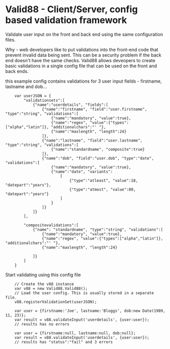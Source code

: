 # Valid88 - Client/Server, config based validation framework 

Validate user input on the front and back end using the same configuration files. 

Why - web developers like to put validations into the front-end code that prevent invalid data being sent. This can be a security problem if the back end doesn't have the same checks. Valid88 allows deveopers to create basic validations in a single config file that can be used on the front and back ends. 

this example config contains validations for 3 user input fields - firstname, lastname and dob...

        var userJSON = {
            "validationsets":[
                {"name":"userdetails", "fields":[
                    {"name":"firstname", "field":"user.firstname", "type":"string", "validations":[
                        {"name":"mandatory", "value":true},
                        {"name":"regex", "value":{"types":["alpha","latin"]}, "additionalchars":"' "},
                        {"name":"maxlength", "length":24}
                    ]},
                    {"name":"lastname", "field":"user.lastname", "type":"string", "validations":[
                        {"name":"standardname", "composite":true}
                    ]},
                    {"name":"dob", "field":"user.dob", "type":"date", "validations":[
                        {"name":"mandatory", "value":true},
                        {"name":"date", "variants":
                            [
                                {"type":"atleast", "value":18, "datepart":"years"},
                                {"type":"atmost", "value":80, "datepart":"years"}
                            ]
                        }
                    ]}
                ]}
            ],

            "compositevalidations":[
                {"name": "standardname", "type":"string", "validations":[
                    {"name":"mandatory", "value":true},
                    {"name":"regex", "value":{"types":["alpha","latin"]}, "additionalchars":"' "},
                    {"name":"maxlength", "length":24}

                ]}
            ]
        }

Start validating using this config file

        // Create the v88 instance
        var v88 = new Valid88.Valid88();
        // Load the user config. This is usually stored in a separate file.
        v88.registerValidationSet(userJSON);

        var user = {firstname:'Joe', lastname:'Bloggs', dob:new Date(1989, 11, 23)};
        var result = v88.validateInput('userdetails', {user:user});
        // results has no errors

        var user = {firstname:null, lastname:null, dob:null};
        var result = v88.validateInput('userdetails', {user:user});
        // results has "status":"fail" and 3 errors
